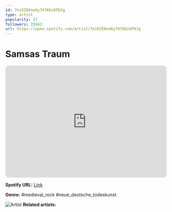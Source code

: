 ```yaml
---
id: 7oiKZE6ne6y747Kbi6P8Jg
type: artist
popularity: 37
followers: 25563
url: https://open.spotify.com/artist/7oiKZE6ne6y747Kbi6P8Jg
---
```

# Samsas Traum

<iframe style="border-radius:12px" src="https://open.spotify.com/embed/artist/7oiKZE6ne6y747Kbi6P8Jg" width="100%" height="352" frameBorder="0" allowfullscreen="" allow="autoplay; clipboard-write; encrypted-media; fullscreen; picture-in-picture" loading="lazy"></iframe>

**Spotify URL:** [Link](https://open.spotify.com/artist/7oiKZE6ne6y747Kbi6P8Jg)

**Genre:**  #medieval_rock #neue_deutsche_todeskunst

![Artist](https://i.scdn.co/image/efc78eec1f8fe742fa625f0b75cf3520aa93b51e)
**Related artists:**

